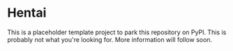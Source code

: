 # Hentai

This is a placeholder template project to park this repository on PyPI. This is
probably not what you're looking for. More information will follow soon.
